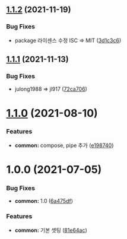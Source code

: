 ## [1.1.2](https://github.com/jl917/utils/compare/v1.1.1...v1.1.2) (2021-11-19)


### Bug Fixes

* package 라이센스 수정 ISC => MIT ([3d1c3c6](https://github.com/jl917/utils/commit/3d1c3c6ce0de365df596cca40797b964f661b873))

## [1.1.1](https://github.com/jl917/utils/compare/v1.1.0...v1.1.1) (2021-11-13)


### Bug Fixes

* julong1988 => jl917 ([72ca706](https://github.com/jl917/utils/commit/72ca706c33e06413c867fac207f6346a030d36b2))

# [1.1.0](https://github.com/jl917/utils/compare/v1.0.0...v1.1.0) (2021-08-10)


### Features

* **common:** compose, pipe 추가 ([e198740](https://github.com/jl917/utils/commit/e198740e941ae915ebbd9eeff9a36ad7e5f40f7f))

# 1.0.0 (2021-07-05)


### Bug Fixes

* **common:** 1.0 ([6a475df](https://github.com/jl917/utils/commit/6a475df38a61859e1bc12e26c1301f8046ed101b))


### Features

* **common:** 기본 셋팅 ([81e64ac](https://github.com/jl917/utils/commit/81e64ac4728b3120e8e4d761855dac384bb64e59))
